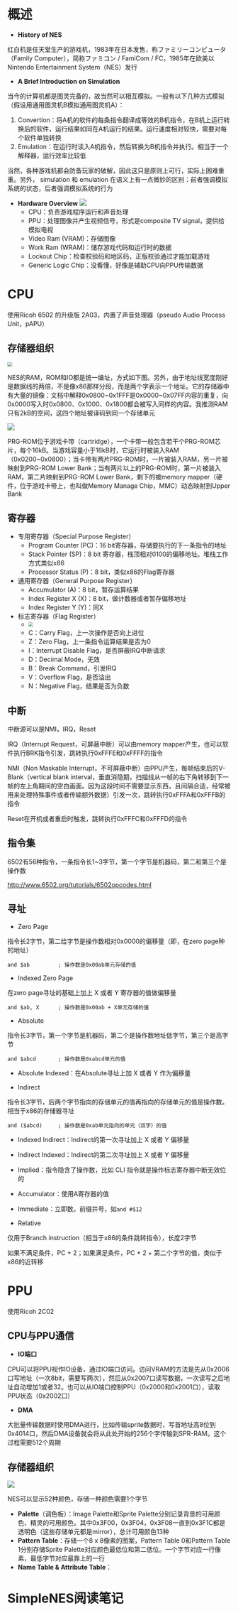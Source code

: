 # 概述

* **History of NES**

红白机是任天堂生产的游戏机，1983年在日本发售，称ファミリーコンピュータ（Family Computer），简称ファミコン / FamiCom / FC，1985年在欧美以Nintendo Entertainment System（NES）发行

* **A Brief Introduction on Simulation**

当今的计算机都是图灵完备的，故当然可以相互模拟。一般有以下几种方式模拟（假设用通用图灵机B模拟通用图灵机A）：

1. Convertion：将A机的软件的每条指令翻译成等效的B机指令，在B机上运行转换后的软件，运行结果如同在A机运行的结果。运行速度相对较快，需要对每个软件单独转换
2. Emulation：在运行时读入A机指令，然后转换为B机指令并执行。相当于一个解释器，运行效率比较低

当然，各种游戏机都会防备玩家的破解，因此这只是原则上可行，实际上困难重重。另外， simulation 和 emulation 在语义上有一点微妙的区别：前者强调模拟系统的状态，后者强调模拟系统的行为

* **Hardware Overview** ![](./images/NES_MotherBoard.jpg)
    * CPU：负责游戏程序运行和声音处理
    * PPU：处理图像并产生视频信号，形式是composite TV signal，提供给模拟电视
    * Video Ram (VRAM)：存储图像
    * Work Ram (WRAM)：储存游戏代码和运行时的数据
    * Lockout Chip：检查校验码和地区码，正版校验通过才能加载游戏
    * Generic Logic Chip：没看懂，好像是辅助CPU向PPU传输数据

# CPU

使用Ricoh 6502 的升级版 2A03，内置了声音处理器（pseudo Audio Process Unit，pAPU）

## 存储器组织

<img src="./images/NES_CPU.png" style="zoom:67%;" />

NES的RAM，ROM和IO都是统一编址，方式如下图。另外，由于地址线宽度刚好是数据线的两倍，不是像x86那样分段，而是两个字表示一个地址。它的存储器中有大量的镜像：文档中解释0x0800~0x1FFF是0x0000~0x07FF内容的重复，向0x0000写入时0x0800、0x1000、0x1800都会被写入同样的内容。我推测RAM只有2kB的空间，这四个地址被译码到同一个存储单元

![](./images/NES_CPU_memory_map.png)

PRG-ROM位于游戏卡带（cartridge），一个卡带一般包含若干个PRG-ROM芯片，每个16kB。当游戏容量小于16kB时，它运行时被装入RAM（0x0200~0x0800）；当卡带有两片PRG-ROM时，一片被装入RAM，另一片被映射到PRG-ROM Lower Bank；当有两片以上的PRG-ROM时，第一片被装入RAM，第二片映射到PRG-ROM Lower Bank，剩下的被memory mapper（硬件，位于游戏卡带上，也叫做Memory Manage Chip，MMC）动态映射到Upper Bank

## 寄存器

* 专用寄存器（Special Purpose Register）
  * Program Counter (PC)：16 bit寄存器，存储要执行的下一条指令的地址
  * Stack Pointer (SP)：8 bit 寄存器，栈顶相对0100的偏移地址。堆栈工作方式类似x86
  * Processor Status (P)：8 bit，类似x86的Flag寄存器
* 通用寄存器（General Purpose Register）
  * Accumulator (A)：8 bit，暂存运算结果
  * Index Register X (X)：8 bit，做计数器或者暂存偏移地址
  * Index Register Y (Y)：同X
* 标志寄存器（Flag Register）
  * <img src="./images/NES_CPU_Flag.png" style="zoom:67%;" />
  * C：Carry Flag，上一次操作是否向上进位
  * Z：Zero Flag，上一条指令运算结果是否为0
  * I：Interrupt Disable Flag，是否屏蔽IRQ中断请求
  * D：Decimal Mode，无效
  * B：Break Command，引发IRQ
  * V：Overflow Flag，是否溢出
  * N：Negative Flag，结果是否为负数

## 中断

中断源可以是NMI，IRQ，Reset

IRQ（Interrupt Request，可屏蔽中断）可以由memory mapper产生，也可以软件执行BRK指令引发，跳转执行0xFFFE和0xFFFF的指令

NMI（Non Maskable Interrupt，不可屏蔽中断）由PPU产生，每帧结束后的V-Blank（vertical blank interval，垂直消隐期，扫描线从一帧的右下角转移到下一帧的左上角期间的空白画面。因为这段时间不需要显示东西，且间隔合适，经常被用来处理特殊事件或者传输额外数据）引发一次，跳转执行0xFFFA和0xFFFB的指令

Reset在开机或者重启时触发，跳转执行0xFFFC和0xFFFD的指令

## 指令集

6502有56种指令，一条指令长1~3字节，第一个字节是机器码，第二和第三个是操作数

http://www.6502.org/tutorials/6502opcodes.html

## 寻址

* Zero Page

指令长2字节，第二给字节是操作数相对0x0000的偏移量（即，在zero page种的地址）

```assembly
and $ab         ; 操作数是0x00ab单元存储的值
```

* Indexed Zero Page

在zero page寻址的基础上加上 X 或者 Y 寄存器的值做偏移量

```assembly
and $ab, X      ; 操作数是0x00ab + X单元存储的值
```

* Absolute

指令长3字节，第一个字节是机器码，第二个是操作数地址低字节，第三个是高字节

```assembly
and $abcd       ; 操作数是0xabcd单元的值
```

* Absolute Indexed：在Absolute寻址上加 X 或者 Y 作为偏移量

* Indirect

指令长3字节，后两个字节指向的存储单元的值再指向的存储单元的值是操作数。相当于x86的存储器寻址

```assembly
and ($abcd)     ; 操作数是0xab单元指向的单元（双字）的值
```

* Indexed Indirect：Indirect的第一次寻址加上 X 或者 Y 偏移量
* Indirect Indexed：Indirect的第二次寻址加上 X 或者 Y 偏移量

* Implied：指令隐含了操作数，比如 CLI 指令就是操作标志寄存器中断无效位的
* Accumulator：使用A寄存器的值
* Immediate：立即数。前缀井号，如`and #$12`
* Relative

仅用于Branch instruction（相当于x86的条件跳转指令），长度2字节

如果不满足条件，PC + 2；如果满足条件，PC + 2 + 第二个字节的值，类似于x86的近转移

# PPU

使用Ricoh 2C02

## CPU与PPU通信

* **IO端口**

CPU可以将PPU视作IO设备，通过IO端口访问。访问VRAM的方法是先从0x2006口写地址（一次8bit，需要写两次），然后从0x2007口读写数据，一次读写之后地址自动增加1或者32。也可以从IO端口控制PPU（0x2000和0x2001口），读取PPU状态（0x2002口）

* **DMA**

大批量传输数据时使用DMA进行，比如传输sprite数据时，写首地址高8位到0x4014口，然后DMA设备就会将从此处开始的256个字传输到SPR-RAM。这个过程需要512个周期

## 存储器组织

![](./images/NES_PPU_memory_map.png)

NES可以显示52种颜色，存储一种颜色需要1个字节

* **Palette**（调色板）：Image Palette和Sprite Palette分别记录背景的可用颜色、精灵的可用颜色。其中0x3F00，0x3F04，0x3F08一直到0x3F1C都是透明色（这些存储单元都是mirror），总计可用颜色13种
* **Pattern Table**：存储一个8 x 8像素的图案，Pattern Table 0和Pattern Table 1分别存储Sprite Palette对应颜色最低位和第二低位。一个字节对应一行像素，最低字节对应最靠上的一行
* **Name Table & Attribute Table**：

# SimpleNES阅读笔记

